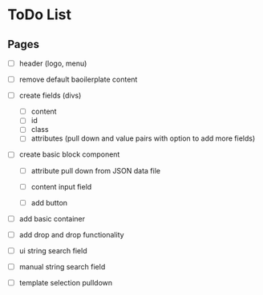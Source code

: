 # ToDo List

## Pages

- [ ] header (logo, menu)

- [ ] remove default baoilerplate content

- [ ] create fields (divs)

  - [ ] content
  - [ ] id
  - [ ] class
  - [ ] attributes
        (pull down and value pairs with option to add more fields)

- [ ] create basic block component

  - [ ] attribute pull down from JSON data file

  - [ ] content input field

  - [ ] add button

- [ ] add basic container

- [ ] add drop and drop functionality

- [ ] ui string search field

- [ ] manual string search field

- [ ] template selection pulldown
